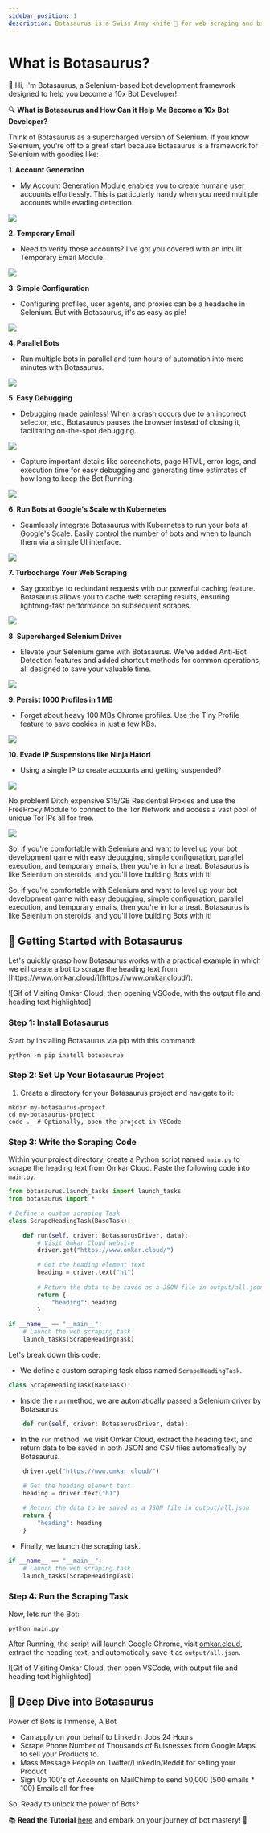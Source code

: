 ```yaml
---
sidebar_position: 1
description: Botasaurus is a Swiss Army knife 🔪 for web scraping and browser automation 🤖 that helps you create bots fast. ⚡️
---
```


# What is Botasaurus?

🤖 Hi, I'm Botasaurus, a Selenium-based bot development framework designed to help you become a 10x Bot Developer!

🔍 **What is Botasaurus and How Can it Help Me Become a 10x Bot Developer?**

Think of Botasaurus as a supercharged version of Selenium. If you know Selenium, you're off to a great start because Botasaurus is a framework for Selenium with goodies like:

**1. Account Generation**
   
   - My Account Generation Module enables you to create humane user accounts effortlessly. This is particularly handy when you need multiple accounts while evading detection.
   
   ![](https://raw.githubusercontent.com/omkarcloud/botasaurus/master/images/generated-account.png)

**2. Temporary Email**
   
   - Need to verify those accounts? I've got you covered with an inbuilt Temporary Email Module.
   
   ![](https://raw.githubusercontent.com/omkarcloud/botasaurus/master/images/signup-email.png)

**3. Simple Configuration**
   
   - Configuring profiles, user agents, and proxies can be a headache in Selenium. But with Botasaurus, it's as easy as pie!
   
   ![](https://raw.githubusercontent.com/omkarcloud/botasaurus/master/images/profile-config.png)

**4. Parallel Bots**
   
   - Run multiple bots in parallel and turn hours of automation into mere minutes with Botasaurus.
   
   ![](https://raw.githubusercontent.com/omkarcloud/botasaurus/master/images/parallel-bots.png)

**5. Easy Debugging**
   
   - Debugging made painless! When a crash occurs due to an incorrect selector, etc., Botasaurus pauses the browser instead of closing it, facilitating on-the-spot debugging.
   
   ![](https://raw.githubusercontent.com/omkarcloud/botasaurus/master/images/error-prompt.png)

   - Capture important details like screenshots, page HTML, error logs, and execution time for easy debugging and generating time estimates of how long to keep the Bot Running.
   
   ![](https://raw.githubusercontent.com/omkarcloud/botasaurus/master/images/debugging.png)

**6. Run Bots at Google's Scale with Kubernetes**
   
   - Seamlessly integrate Botasaurus with Kubernetes to run your bots at Google's Scale. Easily control the number of bots and when to launch them via a simple UI interface.
   
   ![](https://raw.githubusercontent.com/omkarcloud/botasaurus/master/images/kubernetes-integration.webp)

**7. Turbocharge Your Web Scraping**

   - Say goodbye to redundant requests with our powerful caching feature. Botasaurus allows you to cache web scraping results, ensuring lightning-fast performance on subsequent scrapes.

   ![](https://raw.githubusercontent.com/omkarcloud/botasaurus/master/images/cache.jpg)

**8. Supercharged Selenium Driver**
   
   - Elevate your Selenium game with Botasaurus. We've added Anti-Bot Detection features and added shortcut methods for common operations, all designed to save your valuable time.
   
   ![](https://raw.githubusercontent.com/omkarcloud/botasaurus/master/images/type-click-text.png)

**9. Persist 1000 Profiles in 1 MB**
   
   - Forget about heavy 100 MBs Chrome profiles. Use the Tiny Profile feature to save cookies in just a few KBs.
   
   ![](https://raw.githubusercontent.com/omkarcloud/botasaurus/master/images/chrome-profile-vs-tiny-profile.png)


**10. Evade IP Suspensions like Ninja Hatori**
   
   - Using a single IP to create accounts and getting suspended?
   
   ![](https://raw.githubusercontent.com/omkarcloud/botasaurus/master/images/linkedin-restricted.png)
   
   No problem! Ditch expensive $15/GB Residential Proxies and use the FreeProxy Module to connect to the Tor Network and access a vast pool of unique Tor IPs all for free. 
   
   ![](https://raw.githubusercontent.com/omkarcloud/botasaurus/master/images/tor-project-logo-onions.png)

So, if you're comfortable with Selenium and want to level up your bot development game with easy debugging, simple configuration, parallel execution, and temporary emails, then you're in for a treat. Botasaurus is like Selenium on steroids, and you'll love building Bots with it!

So, if you're comfortable with Selenium and want to level up your bot development game with easy debugging, simple configuration, parallel execution, and temporary emails, then you're in for a treat. Botasaurus is like Selenium on steroids, and you'll love building Bots with it!


## 🚀 Getting Started with Botasaurus


Let's quickly grasp how Botasaurus works with a practical example in which we eill create a bot to scrape the heading text from [https://www.omkar.cloud/](https://www.omkar.cloud/).

![Gif of Visiting Omkar Cloud, then opening VSCode, with the output file and heading text highlighted]

### Step 1: Install Botasaurus

Start by installing Botasaurus via pip with this command:

```shell
python -m pip install botasaurus
```

### Step 2: Set Up Your Botasaurus Project

1. Create a directory for your Botasaurus project and navigate to it:

```shell
mkdir my-botasaurus-project
cd my-botasaurus-project
code .  # Optionally, open the project in VSCode
```

### Step 3: Write the Scraping Code

Within your project directory, create a Python script named `main.py` to scrape the heading text from Omkar Cloud. Paste the following code into `main.py`:

```python
from botasaurus.launch_tasks import launch_tasks
from botasaurus import *

# Define a custom scraping Task
class ScrapeHeadingTask(BaseTask):

    def run(self, driver: BotasaurusDriver, data):
        # Visit Omkar Cloud website
        driver.get("https://www.omkar.cloud/")

        # Get the heading element text
        heading = driver.text("h1")
    
        # Return the data to be saved as a JSON file in output/all.json
        return {
            "heading": heading
        }

if __name__ == "__main__":
    # Launch the web scraping task
    launch_tasks(ScrapeHeadingTask)
```

Let's break down this code:

- We define a custom scraping task class named `ScrapeHeadingTask`.
```python
class ScrapeHeadingTask(BaseTask):
```  

- Inside the `run` method, we are automatically passed a Selenium driver by Botasaurus.
```python
    def run(self, driver: BotasaurusDriver, data):
```  

- In the `run` method, we visit Omkar Cloud, extract the heading text, and return data to be saved in both JSON and CSV files automatically by Botasaurus.
```python
    driver.get("https://www.omkar.cloud/")

    # Get the heading element text
    heading = driver.text("h1")
  
    # Return the data to be saved as a JSON file in output/all.json
    return {
        "heading": heading
    }
```  

- Finally, we launch the scraping task.
```python
if __name__ == "__main__":
    # Launch the web scraping task
    launch_tasks(ScrapeHeadingTask)
```  

### Step 4: Run the Scraping Task

Now, lets run the Bot:

```shell
python main.py
```

After Running, the script will launch Google Chrome, visit [omkar.cloud](https://www.omkar.cloud/), extract the heading text, and automatically save it as `output/all.json`.


![Gif of Visiting Omkar Cloud, then open VSCode, with output file and heading text highlighted]

## 🚀 Deep Dive into Botasaurus

Power of Bots is Immense, A Bot
   - Can apply on your behalf to Linkedin Jobs 24 Hours
   - Scrape Phone Number of Thousands of Buisnesses from Google Maps to sell your Products to.
   - Mass Message People on Twitter/LinkedIn/Reddit for selling your Product
   - Sign Up 100's of Accounts on MailChimp to send 50,000 (500 emails * 100) Emails all for free


So, Ready to unlock the power of Bots? 

📚 **Read the Tutorial** [here](sign-up-tutorial.md) and embark on your journey of bot mastery! 🚀